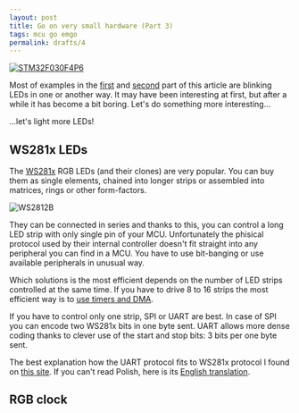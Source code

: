 ```yaml
---
layout: post
title: Go on very small hardware (Part 3)
tags: mcu go emgo
permalink: drafts/4
---
```


[![STM32F030F4P6]({{site.baseur}}/images/mcu/f030-demo-board/board.jpg)]({{site.baseur}}/2018/04/14/go_on_very_small_hardware2.html)

Most of examples in the [first]({{site.baseur}}/2018/03/30/go_on_very_small_hardware.html) and [second]({{site.baseur}}/2018/04/14/go_on_very_small_hardware2.html) part of this article are blinking LEDs in one or another way. It may have been interesting at first, but after a while it has become a bit boring. Let's do something more interesting...

<!--more-->

...let's light more LEDs!

## WS281x LEDs

The [WS281x](http://www.world-semi.com/solution/list-4-1.html) RGB LEDs (and their clones) are very popular. You can buy them as single elements, chained into longer strips or assembled into matrices, rings or other form-factors.

![WS2812B]({{site.baseur}}/images/led/ws2812b.jpg)

They can be connected in series and thanks to this, you can control a long LED strip with only single pin of your MCU. Unfortunately the phisical protocol used by their internal controller doesn't fit straight into any peripheral you can find in a MCU. You have to use bit-banging or use available peripherals in unusual way.

Which solutions is the most efficient depends on the number of LED strips controlled at the same time. If you have to drive 8 to 16 strips the most efficient way is to [use timers and DMA](http://www.martinhubacek.cz/arm/improved-stm32-ws2812b-library).

If you have to control only one strip, SPI or UART are best. In case of SPI you can encode two WS281x bits in one byte sent. UART allows more dense coding thanks to clever use of the start and stop bits: 3 bits per one byte sent.

The best explanation how the UART protocol fits to WS281x protocol I found on [this site](http://mikrokontrolery.blogspot.com/2011/03/Diody-WS2812B-sterowanie-XMega-cz-2.html). If you can't read Polish, here is its [English translation](https://translate.google.pl/translate?sl=pl&tl=en&u=http://mikrokontrolery.blogspot.com/2011/03/Diody-WS2812B-sterowanie-XMega-cz-2.html).

## RGB clock





